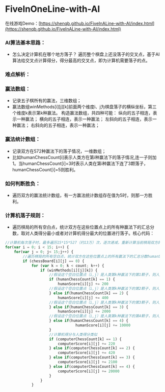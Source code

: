 # FiveInOneLine-with-AI

在线游戏Demo：[https://shenqb.github.io/FiveInALine-with-AI/index.html](https://shenqb.github.io/FiveInALine-with-AI/index.html)

### AI算法基本思路：
* 怎么决定计算机在哪个地方落子？
遍历整个棋盘上还没落子的交叉点，基于AI算法给交叉点计算得分，得分最高的交叉点，即为计算机需要落子的点。

### 难点解析：
### 赢法数组：
* 记录五子棋所有的赢法，三维数组；
* 赢法数组winMethods[i][j][k]前面两个维度i、j为棋盘落子的横纵坐标，第三个维度k表示第k种赢法。
构造赢法数组，共四种可能：
纵向的五子相连，表示一种赢法；
横向的五子相连，表示一种赢法；
左斜向的五子相连，表示一种赢法；
右斜向的五子相连，表示一种赢法；

### 赢法统计数组：
* 记录双方在572种赢法下的落子情况，一维数组；
* 比如humanChessCount[i]表示人类方在第i种赢法下的落子情况,连一子则加1。当humanChessCount[i]=3时表示人类在第i种赢法下连了3颗落子，humanChessCount[i]=5则胜利。

### 如何判断胜负：
* 遍历双方的赢法统计数组，有一方赢法统计数组存在值为5时，则那一方胜利。

### 计算机落子规则：
* 遍历棋局的所有空白点，统计双方在这些位置点上的所有种赢法下的汇总分数，取对人类得分最小或者对计算机得分最大的位置进行落子。核心代码：
```javascript
//计算机每次落子时，最多遍历15*15*527（约13万）次，逐次递减，重新计算当前棋局双方的得分情况：每个空白位置上会有572种赢法，假设每种赢法下双方的得分情况
for(var i = 0; i < 15; i++) {
    for(var j = 0; j< 15;j++) {
        //遍历棋局的所有空白点，统计双方在这些位置点上的所有赢法下的汇总分数humanScore[i][j]和computerScore[i][j]，这一步是计算机落子的依据
        if (chessBoard[i][j] == 0) { 
            for (var k = 0; k < count; k++) {
                if (winMethods[i][j][k]) {
                    //假设这个空白位置点（i,j）是人类第k种赢法下的第1颗子，则人类得分+200
                    if (humanChessCount[k] == 1) { 
                        humanScore[i][j] += 200
                    //假设这个空白位置点（i,j）是人类第k种赢法下的第2颗子，则人类得分+400
                    } else if(humanChessCount[k] == 2) { 
                        humanScore[i][j] += 400
                    //假设这个空白位置点（i,j）是人类第k种赢法下的第3颗子，则人类得分+2000
                    } else if(humanChessCount[k] == 3) { 
                        humanScore[i][j] += 2000
                    //假设这个空白位置点（i,j）是人类第k种赢法下的第4颗子，则人类得分+10000
                    } else if(humanChessCount[k] == 4) { 
                                humanScore[i][j] += 10000
                    }
                    //计算机得分与人类得分类似
                    if (computerChessCount[k] == 1) {
                        computerScore[i][j] += 220
                    } else if(computerChessCount[k] == 2) {
                        computerScore[i][j] += 420
                    } else if(computerChessCount[k] == 3) {
                        computerScore[i][j] += 2100
                    } else if(computerChessCount[k] == 4) {
                        computerScore[i][j] += 20000
                    }
                }
            }
                    
```
